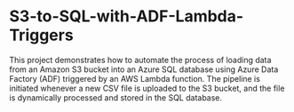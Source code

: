# S3-to-SQL-with-ADF-Lambda-Triggers
This project demonstrates how to automate the process of loading data from an Amazon S3 bucket into an Azure SQL database using Azure Data Factory (ADF) triggered by an AWS Lambda function. The pipeline is initiated whenever a new CSV file is uploaded to the S3 bucket, and the file is dynamically processed and stored in the SQL database.
